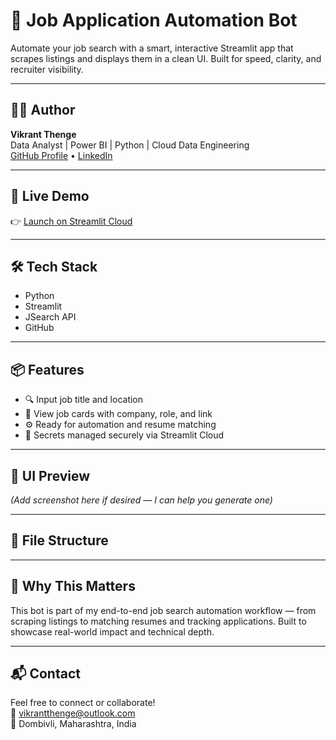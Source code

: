 # 🧠 Job Application Automation Bot

Automate your job search with a smart, interactive Streamlit app that scrapes listings and displays them in a clean UI. Built for speed, clarity, and recruiter visibility.

---

## 👨‍💻 Author

**Vikrant Thenge**  
Data Analyst | Power BI | Python | Cloud Data Engineering  
[GitHub Profile](https://github.com/vikrantthenge) • [LinkedIn](https://linkedin.com/in/vikrantthenge)

---

## 🚀 Live Demo

👉 [Launch on Streamlit Cloud](https://your-streamlit-link-here)

---

## 🛠️ Tech Stack

- Python
- Streamlit
- JSearch API
- GitHub

---

## 📦 Features

- 🔍 Input job title and location
- 📄 View job cards with company, role, and link
- ⚙️ Ready for automation and resume matching
- 🔐 Secrets managed securely via Streamlit Cloud

---

## 📸 UI Preview

*(Add screenshot here if desired — I can help you generate one)*

---

## 📁 File Structure

---

## 🧠 Why This Matters

This bot is part of my end-to-end job search automation workflow — from scraping listings to matching resumes and tracking applications. Built to showcase real-world impact and technical depth.

---

## 📬 Contact

Feel free to connect or collaborate!  
📧 vikrantthenge@outlook.com  
📍 Dombivli, Maharashtra, India
